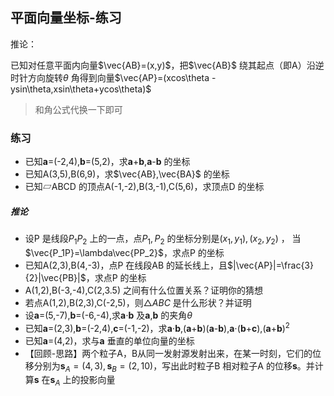 ## 平面向量坐标-练习

推论：

已知对任意平面内向量$\vec{AB}=(x,y)$，把$\vec{AB}$ 绕其起点（即A）沿逆时针方向旋转$\theta$ 角得到向量$\vec{AP}=(xcos\theta -ysin\theta,xsin\theta+ycos\theta)$ 

> 和角公式代换一下即可

### 练习

- 已知**a**=(-2,4),**b**=(5,2)，求**a**+**b**,**a**-**b** 的坐标
- 已知A(3,5),B(6,9)，求$\vec{AB},\vec{BA}$ 的坐标
- 已知▱ABCD 的顶点A(-1,-2),B(3,-1),C(5,6)，求顶点D 的坐标



##### 推论

- 设P 是线段$P_1P_2$ 上的一点，点$P_1,P_2$ 的坐标分别是$(x_1,y_1),(x_2,y_2)$ ， 当$\vec{P_1P}=\lambda\vec{PP_2}$，求点P 的坐标
- 已知A(2,3),B(4,-3)，点P 在线段AB 的延长线上，且$|\vec{AP}|=\frac{3}{2}|\vec{PB}|$，求点P 的坐标
- A(1,2),B(-3,-4),C(2,3.5) 之间有什么位置关系？证明你的猜想
- 若点A(1,2),B(2,3),C(-2,5)，则$\triangle ABC$ 是什么形状？并证明
- 设**a**=(5,-7),**b**=(-6,-4),求**a**$\cdot$**b** 及**a**,**b** 的夹角$\theta$
- 已知**a**=(2,3),**b**=(-2,4),**c**=(-1,-2)，求**a**$\cdot$**b**,(**a**+**b**)(**a**-**b**),**a**$\cdot$(**b**+**c**),(**a**+**b**)$^2$
- 已知**a**=(4,2)，求与**a** 垂直的单位向量的坐标
- 【回顾-思路】两个粒子A，B从同一发射源发射出来，在某一时刻，它们的位移分别为$\pmb s_A=(4,3),\pmb s_B=(2,10)$，写出此时粒子B 相对粒子A 的位移**s**。并计算**s** 在$\pmb s_A$ 上的投影向量

